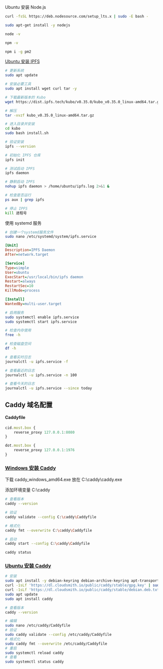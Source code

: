 Ubuntu 安装 Node.js

```bash
curl -fsSL https://deb.nodesource.com/setup_lts.x | sudo -E bash -

sudo apt-get install -y nodejs

node -v

npm -v

npm i -g pm2
```

[Ubuntu 安装 IPFS](https://docs.ipfs.tech/install/command-line/#install-official-binary-distributions)

```bash
# 更新系统
sudo apt update

# 安装必要工具
sudo apt install wget curl tar -y

# 下载最新版本的 Kubo
wget https://dist.ipfs.tech/kubo/v0.35.0/kubo_v0.35.0_linux-amd64.tar.gz

# 解压
tar -xvzf kubo_v0.35.0_linux-amd64.tar.gz

# 进入目录并安装
cd kubo
sudo bash install.sh

# 验证安装
ipfs --version

# 初始化 IPFS 仓库
ipfs init

# 测试启动 IPFS
ipfs daemon

# 静默启动 IPFS
nohup ipfs daemon > /home/ubuntu/ipfs.log 2>&1 &

# 检查是否运行
ps aux | grep ipfs

# 停止 IPFS
kill 进程号
```

使用 systemd 服务

```bash
# 创建一个systemd服务文件
sudo nano /etc/systemd/system/ipfs.service
```

```ini
[Unit]
Description=IPFS Daemon
After=network.target

[Service]
Type=simple
User=ubuntu
ExecStart=/usr/local/bin/ipfs daemon
Restart=always
RestartSec=10
KillMode=process

[Install]
WantedBy=multi-user.target
```

```bash
# 启用服务
sudo systemctl enable ipfs.service
sudo systemctl start ipfs.service

# 检查内存使用
free -h

# 检查磁盘空间
df -h

# 查看实时日志
journalctl -u ipfs.service -f

# 查看最近的日志
journalctl -u ipfs.service -n 100

# 查看今天的日志
journalctl -u ipfs.service --since today
```

## Caddy 域名配置

#### Caddyfile

```js
cid.most.box {
    reverse_proxy 127.0.0.1:8080
}

dot.most.box {
    reverse_proxy 127.0.0.1:1976
}
```

### [Windows 安装 Caddy](https://caddyserver.com/download)

下载 caddy_windows_amd64.exe 放在 C:\caddy\caddy.exe

添加环境变量 C:\caddy

```bash
# 查看版本
caddy --version

# 验证
caddy validate --config C:\caddy\Caddyfile

# 格式化
caddy fmt --overwrite C:\caddy\Caddyfile

# 启动
caddy start --config C:\caddy\Caddyfile

caddy status
```

### [Ubuntu 安装 Caddy](https://caddyserver.com/docs/install#debian-ubuntu-raspbian)

```bash
# 安装
sudo apt install -y debian-keyring debian-archive-keyring apt-transport-https curl
curl -1sLf 'https://dl.cloudsmith.io/public/caddy/stable/gpg.key' | sudo gpg --dearmor -o /usr/share/keyrings/caddy-stable-archive-keyring.gpg
curl -1sLf 'https://dl.cloudsmith.io/public/caddy/stable/debian.deb.txt' | sudo tee /etc/apt/sources.list.d/caddy-stable.list
sudo apt update
sudo apt install caddy

# 查看版本
caddy --version

# 编辑
sudo nano /etc/caddy/Caddyfile
# 验证
sudo caddy validate --config /etc/caddy/Caddyfile
# 格式化
sudo caddy fmt --overwrite /etc/caddy/Caddyfile
# 重启
sudo systemctl reload caddy
# 查看
sudo systemctl status caddy
```
